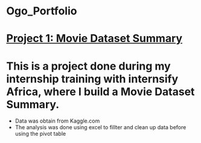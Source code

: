 # Ogo_Portfolio
# [Project 1: Movie Dataset Summary](https://ogomatthew.github.io/Ogo_Portfolio/Movie-Dataset-Summary)

# This is a project done during my internship training with internsify Africa, where I build a Movie Dataset Summary.

* Data was obtain from Kaggle.com
* The analysis was done using excel to fillter and clean up data before using the pivot table
